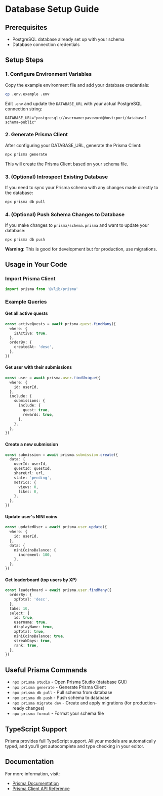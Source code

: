 # Database Setup Guide

## Prerequisites

- PostgreSQL database already set up with your schema
- Database connection credentials

## Setup Steps

### 1. Configure Environment Variables

Copy the example environment file and add your database credentials:

```bash
cp .env.example .env
```

Edit `.env` and update the `DATABASE_URL` with your actual PostgreSQL connection string:

```
DATABASE_URL="postgresql://username:password@host:port/database?schema=public"
```

### 2. Generate Prisma Client

After configuring your DATABASE_URL, generate the Prisma Client:

```bash
npx prisma generate
```

This will create the Prisma Client based on your schema file.

### 3. (Optional) Introspect Existing Database

If you need to sync your Prisma schema with any changes made directly to the database:

```bash
npx prisma db pull
```

### 4. (Optional) Push Schema Changes to Database

If you make changes to `prisma/schema.prisma` and want to update your database:

```bash
npx prisma db push
```

**Warning:** This is good for development but for production, use migrations.

## Usage in Your Code

### Import Prisma Client

```typescript
import prisma from '@/lib/prisma'
```

### Example Queries

#### Get all active quests

```typescript
const activeQuests = await prisma.quest.findMany({
  where: {
    isActive: true,
  },
  orderBy: {
    createdAt: 'desc',
  },
})
```

#### Get user with their submissions

```typescript
const user = await prisma.user.findUnique({
  where: {
    id: userId,
  },
  include: {
    submissions: {
      include: {
        quest: true,
        rewards: true,
      },
    },
  },
})
```

#### Create a new submission

```typescript
const submission = await prisma.submission.create({
  data: {
    userId: userId,
    questId: questId,
    shareUrl: url,
    state: 'pending',
    metrics: {
      views: 0,
      likes: 0,
    },
  },
})
```

#### Update user's NINI coins

```typescript
const updatedUser = await prisma.user.update({
  where: {
    id: userId,
  },
  data: {
    niniCoinsBalance: {
      increment: 100,
    },
  },
})
```

#### Get leaderboard (top users by XP)

```typescript
const leaderboard = await prisma.user.findMany({
  orderBy: {
    xpTotal: 'desc',
  },
  take: 10,
  select: {
    id: true,
    username: true,
    displayName: true,
    xpTotal: true,
    niniCoinsBalance: true,
    streakDays: true,
    rank: true,
  },
})
```

## Useful Prisma Commands

- `npx prisma studio` - Open Prisma Studio (database GUI)
- `npx prisma generate` - Generate Prisma Client
- `npx prisma db pull` - Pull schema from database
- `npx prisma db push` - Push schema to database
- `npx prisma migrate dev` - Create and apply migrations (for production-ready changes)
- `npx prisma format` - Format your schema file

## TypeScript Support

Prisma provides full TypeScript support. All your models are automatically typed, and you'll get autocomplete and type checking in your editor.

## Documentation

For more information, visit:
- [Prisma Documentation](https://www.prisma.io/docs)
- [Prisma Client API Reference](https://www.prisma.io/docs/reference/api-reference/prisma-client-reference)
